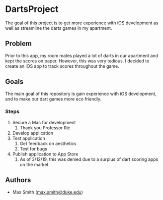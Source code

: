 # DartsProject
The goal of this project is to get more experience with iOS development as well as streamline the darts games in my apartment.

## Problem
Prior to this app, my room mates played a lot of darts in our apartment and kept the scores on paper. However, this was very tedious. I decided to create an iOS app to track scores throughout the game.

## Goals
The main goal of this repository is gain experience with iOS development, and to make our dart games more eco friendly.

### Steps

1. Secure a Mac for development
    1. Thank you Professor Ric
2. Develop application
3. Test application
    1. Get feedback on aesthetics
    2. Test for bugs
4. Publish application to App Store
    1. As of 3/12/19, this was denied due to a surplus of dart scoring apps on the market
   
## Authors
* Max Smith (max.smith@duke.edu)

